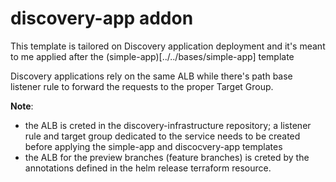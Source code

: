 # discovery-app addon

This template is tailored on Discovery application deployment and it's meant to me applied after the (simple-app)[../../bases/simple-app] template

Discovery applications rely on the same ALB while there's path base listener rule to forward the requests to the proper Target Group.

**Note**:

- the ALB is creted in the discovery-infrastructure repository; a listener rule and target group dedicated to the service needs to be created before applying the simple-app and discocvery-app templates
- the ALB for the preview branches (feature branches) is creted by the annotations defined in the helm release terraform resource.
